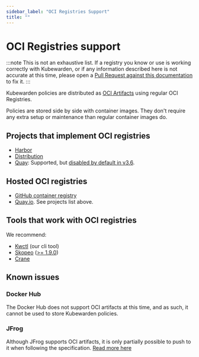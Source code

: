 ```yaml
---
sidebar_label: "OCI Registries Support"
title: ""
---
```


# OCI Registries support

:::note
This is not an exhaustive list. If a registry you know or use is working correctly
with Kubewarden, or if any information described here is not accurate at this time, please open a
[Pull Request against this documentation](https://github.com/kubewarden/docs/edit/main/docs/distributing-policies/oci-registries-support.md) to fix it.
:::

Kubewarden policies are distributed as [OCI Artifacts](https://github.com/opencontainers/artifacts)
using regular OCI Registries.

Policies are stored side by side with container images. They don't require any extra setup or
maintenance than regular container images do.

## Projects that implement OCI registries

- [Harbor](https://goharbor.io/)
- [Distribution](https://github.com/distribution/distribution)
- [Quay](https://access.redhat.com/products/red-hat-quay/): Supported, but [disabled by default in v3.6](https://access.redhat.com/documentation/en-us/red_hat_quay/3/html/use_red_hat_quay/oci-intro#other-oci-artifacts-with-quay).

## Hosted OCI registries

- [GitHub container registry](https://docs.github.com/en/packages/working-with-a-github-packages-registry/working-with-the-container-registry)
- [Quay.io](https://quay.io). See projects list above.

## Tools that work with OCI registries

We recommend:
- [Kwctl](https://github.com/kubewarden/kwctl) (our cli tool)
- [Skopeo](https://github.com/containers/skopeo) ([>= 1.9.0](https://github.com/containers/skopeo/pull/1705))
- [Crane](https://github.com/google/go-containerregistry/blob/main/cmd/crane/README.md)

## Known issues

### Docker Hub

The Docker Hub does not support OCI artifacts at this time, and as such, it cannot be used to store
Kubewarden policies.

### JFrog

Although JFrog supports OCI artifacts, it is only partially possible to push to it when following
the specification. [Read more here](https://github.com/kubewarden/kwctl/issues/59)
